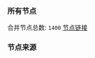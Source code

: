 ### 所有节点
合并节点总数: `1400`
[节点链接](https://raw.githubusercontent.com/rzhy1/11/master/sub/sub_merge_base64.txt)

### 节点来源